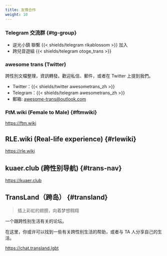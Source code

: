 ```yaml
---
title: 友情合作
weight: 10
---
```


### Telegram 交流群 {#tg-group}

- 逆光小鎮  聯繫 {{< shields/telegram rikablossom >}} 加入
- 跨兒音遊組 {{< shields/telegram otoge_trans >}}

### awesome trans <i class="trans-flag"></i> (Twitter)

跨性別文檔整理，資訊轉發。歡迎私信、郵件，或者在 Twitter 上提到我們。

- Twitter：{{< shields/twitter awesometrans_zh >}}
- Telegram：{{< shields/telegram awesometrans_zh >}}
- 郵箱: <awesome-trans@outlook.com>

### FtM.wiki (Female to Male) {#ftmwiki}

<https://ftm.wiki>

## RLE.wiki (Real-life experience) {#rlewiki}

<https://rle.wiki>

## kuaer.club (跨性别导航) {#trans-nav}

<https://kuaer.club>

## TransLand（跨岛） {#transland}

> 插上彩虹的翅膀，向着梦想翱翔

一个跟跨性别生活有关的论坛。

在这里，你或许可以找到一些有关跨性别生活的帮助，或者与 TA 人分享自己的生活。

<https://chat.transland.lgbt>
